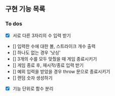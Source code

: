 ## 구현 기능 목록

### To dos

- [x] 서로 다른 3자리의 수 입력 받기
- [] 입력한 수에 대한 볼, 스트라이크 개수 출력
- [] 하나도 없는 경우 '낫싱'
- [] 3개의 수를 모두 맞췄을 때 게임 종료시키기
- [] 게임 종료 후, 재시작/종료 입력 받기
- [] 예외 입력을 받았을 경우 throw 문으로 종료시키기
- [] 랜덤 숫자 생성하기
- [x] 기능 단위로 함수 분리

